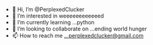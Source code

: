 - 👋 Hi, I’m @PerplexedClucker
- 👀 I’m interested in weeeeeeeeeeeed
- 🌱 I’m currently learning ...python
- 💞️ I’m looking to collaborate on ...ending world hunger
- 📫 How to reach me ...perplexedclucker@gmail.com

<!---
PerplexedClucker/PerplexedClucker is a ✨ newbie ✨ repository because its `README.md` (this file) appears on your GitHub profile.
You can click the Preview link to take a look at your changes.
--->
